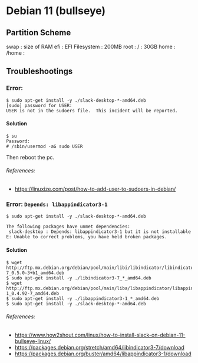 # Debian 11 (bullseye)



## Partition Scheme

swap : size of RAM
efi : EFI Filesystem : 200MB
root : / : 30GB
home : /home : 






## Troubleshootings

### Error: 

```console
$ sudo apt-get install -y ./slack-desktop-*-amd64.deb
[sudo] password for USER:
USER is not in the sudoers file.  This incident will be reported.
```

#### Solution

```console
$ su
Password:
# /sbin/usermod -aG sudo USER
```

Then reboot the pc.

###### References:
* https://linuxize.com/post/how-to-add-user-to-sudoers-in-debian/

### Error: `Depends: libappindicator3-1`

```console
$ sudo apt-get install -y ./slack-desktop-*-amd64.deb

The following packages have unmet dependencies:
 slack-desktop : Depends: libappindicator3-1 but it is not installable
E: Unable to correct problems, you have held broken packages.
```

#### Solution

```console
$ wget http://ftp.mx.debian.org/debian/pool/main/libi/libindicator/libindicator3-7_0.5.0-3+b1_amd64.deb
$ sudo apt-get install -y ./libindicator3-7_*_amd64.deb
$ wget http://ftp.mx.debian.org/debian/pool/main/liba/libappindicator/libappindicator3-1_0.4.92-7_amd64.deb
$ sudo apt-get install -y ./libappindicator3-1_*_amd64.deb
$ sudo apt-get install -y ./slack-desktop-*-amd64.deb
```

###### References:
* https://www.how2shout.com/linux/how-to-install-slack-on-debian-11-bullseye-linux/
* https://packages.debian.org/stretch/amd64/libindicator3-7/download
* https://packages.debian.org/buster/amd64/libappindicator3-1/download

